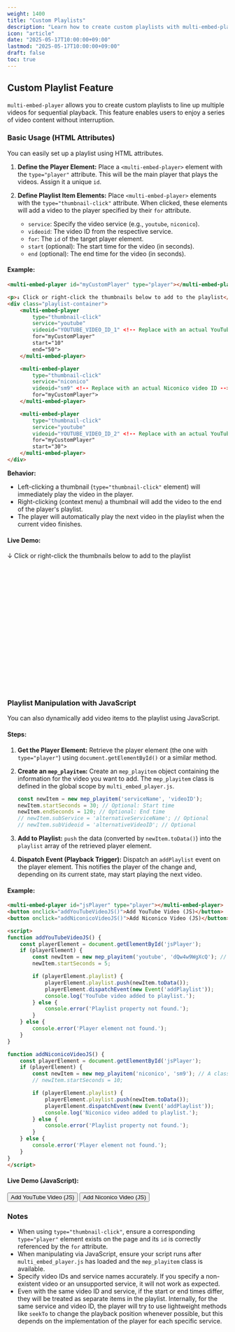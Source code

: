 ```yaml
---
weight: 1400
title: "Custom Playlists"
description: "Learn how to create custom playlists with multi-embed-player and play videos sequentially."
icon: "article"
date: "2025-05-17T10:00:00+09:00"
lastmod: "2025-05-17T10:00:00+09:00"
draft: false
toc: true
---
```


<!--load api-->
<script src="https://cdn.jsdelivr.net/npm/multi_embed_player@3/dist/multi_embed_player.js"></script>

<style>
    multi-embed-player {
        width: 480px;
        height: 270px;
        max-width: 100%;
    }
    multi-embed-player[type="thumbnail-click"] {
        min-width: 240px;
        min-height: 135px;
        margin-right: 10px; /* Space between thumbnails */
    }
    .playlist-container {
        display: flex;
        overflow-x: auto; /* Horizontal scroll for many thumbnails */
        padding-bottom: 10px;
    }
</style>

## Custom Playlist Feature

`multi-embed-player` allows you to create custom playlists to line up multiple videos for sequential playback.
This feature enables users to enjoy a series of video content without interruption.

### Basic Usage (HTML Attributes)

You can easily set up a playlist using HTML attributes.

1.  **Define the Player Element:**
    Place a `<multi-embed-player>` element with the `type="player"` attribute. This will be the main player that plays the videos. Assign it a unique `id`.

2.  **Define Playlist Item Elements:**
    Place `<multi-embed-player>` elements with the `type="thumbnail-click"` attribute. When clicked, these elements will add a video to the player specified by their `for` attribute.
    *   `service`: Specify the video service (e.g., `youtube`, `niconico`).
    *   `videoid`: The video ID from the respective service.
    *   `for`: The `id` of the target player element.
    *   `start` (optional): The start time for the video (in seconds).
    *   `end` (optional): The end time for the video (in seconds).

#### Example:

```html
<multi-embed-player id="myCustomPlayer" type="player"></multi-embed-player>

<p>↓ Click or right-click the thumbnails below to add to the playlist</p>
<div class="playlist-container">
    <multi-embed-player
        type="thumbnail-click"
        service="youtube"
        videoid="YOUTUBE_VIDEO_ID_1" <!-- Replace with an actual YouTube video ID -->
        for="myCustomPlayer"
        start="10"
        end="50">
    </multi-embed-player>

    <multi-embed-player
        type="thumbnail-click"
        service="niconico"
        videoid="sm9" <!-- Replace with an actual Niconico video ID -->
        for="myCustomPlayer">
    </multi-embed-player>

    <multi-embed-player
        type="thumbnail-click"
        service="youtube"
        videoid="YOUTUBE_VIDEO_ID_2" <!-- Replace with an actual YouTube video ID -->
        for="myCustomPlayer"
        start="30">
    </multi-embed-player>
</div>
```

**Behavior:**
*   Left-clicking a thumbnail (`type="thumbnail-click"` element) will immediately play the video in the player.
*   Right-clicking (context menu) a thumbnail will add the video to the end of the player's playlist.
*   The player will automatically play the next video in the playlist when the current video finishes.

#### Live Demo:

<multi-embed-player id="myCustomPlayer_Demo_EN" type="player"></multi-embed-player>

<p>↓ Click or right-click the thumbnails below to add to the playlist</p>
<div class="playlist-container">
    <multi-embed-player
        type="thumbnail-click"
        service="youtube"
        videoid="0ngyl5gbEQQ"
        for="myCustomPlayer_Demo_EN"
        start="10"
        end="50">
    </multi-embed-player>
    <multi-embed-player
        type="thumbnail-click"
        service="niconico"
        videoid="sm15885393"
        for="myCustomPlayer_Demo_EN">
    </multi-embed-player>
    <multi-embed-player
        type="thumbnail-click"
        service="youtube"
        videoid="H4C23eF_r2Q" 
        for="myCustomPlayer_Demo_EN"
        start="30">
    </multi-embed-player>
</div>

### Playlist Manipulation with JavaScript

You can also dynamically add video items to the playlist using JavaScript.

#### Steps:

1.  **Get the Player Element:**
    Retrieve the player element (the one with `type="player"`) using `document.getElementById()` or a similar method.

2.  **Create an `mep_playitem`:**
    Create an `mep_playitem` object containing the information for the video you want to add.
    The `mep_playitem` class is defined in the global scope by `multi_embed_player.js`.
    ```javascript
    const newItem = new mep_playitem('serviceName', 'videoID');
    newItem.startSeconds = 30; // Optional: Start time
    newItem.endSeconds = 120; // Optional: End time
    // newItem.subService = 'alternativeServiceName'; // Optional
    // newItem.subVideoid = 'alternativeVideoID'; // Optional
    ```

3.  **Add to Playlist:**
    `push` the data (converted by `newItem.toData()`) into the `playlist` array of the retrieved player element.

4.  **Dispatch Event (Playback Trigger):**
    Dispatch an `addPlaylist` event on the player element. This notifies the player of the change and, depending on its current state, may start playing the next video.

#### Example:

```html
<multi-embed-player id="jsPlayer" type="player"></multi-embed-player>
<button onclick="addYouTubeVideoJS()">Add YouTube Video (JS)</button>
<button onclick="addNiconicoVideoJS()">Add Niconico Video (JS)</button>

<script>
function addYouTubeVideoJS() {
    const playerElement = document.getElementById('jsPlayer');
    if (playerElement) {
        const newItem = new mep_playitem('youtube', 'dQw4w9WgXcQ'); // A well-known video ID
        newItem.startSeconds = 5;

        if (playerElement.playlist) {
            playerElement.playlist.push(newItem.toData());
            playerElement.dispatchEvent(new Event('addPlaylist'));
            console.log('YouTube video added to playlist.');
        } else {
            console.error('Playlist property not found.');
        }
    } else {
        console.error('Player element not found.');
    }
}

function addNiconicoVideoJS() {
    const playerElement = document.getElementById('jsPlayer');
    if (playerElement) {
        const newItem = new mep_playitem('niconico', 'sm9'); // A classic video ID
        // newItem.startSeconds = 10;

        if (playerElement.playlist) {
            playerElement.playlist.push(newItem.toData());
            playerElement.dispatchEvent(new Event('addPlaylist'));
            console.log('Niconico video added to playlist.');
        } else {
            console.error('Playlist property not found.');
        }
    } else {
        console.error('Player element not found.');
    }
}
</script>
```

#### Live Demo (JavaScript):

<multi-embed-player id="jsPlayer_Demo_EN" type="player"></multi-embed-player>
<button onclick="addYouTubeVideoJS_Demo_EN()">Add YouTube Video (JS)</button>
<button onclick="addNiconicoVideoJS_Demo_EN()">Add Niconico Video (JS)</button>

<script>
function addYouTubeVideoJS_Demo_EN() {
    const playerElement = document.getElementById('jsPlayer_Demo_EN');
    if (playerElement) {
        const newItem = new mep_playitem('youtube', 'dQw4w9WgXcQ');
        newItem.startSeconds = 5;

        if (playerElement.playlist) {
            playerElement.playlist.push(newItem.toData());
            playerElement.dispatchEvent(new Event('addPlaylist'));
            alert('YouTube video added to playlist.');
        } else {
            alert('Playlist property not found.');
        }
    } else {
        alert('Player element not found.');
    }
}

function addNiconicoVideoJS_Demo_EN() {
    const playerElement = document.getElementById('jsPlayer_Demo_EN');
    if (playerElement) {
        const newItem = new mep_playitem('niconico', 'sm9');

        if (playerElement.playlist) {
            playerElement.playlist.push(newItem.toData());
            playerElement.dispatchEvent(new Event('addPlaylist'));
            alert('Niconico video added to playlist.');
        } else {
            alert('Playlist property not found.');
        }
    } else {
        alert('Player element not found.');
    }
}
</script>

### Notes
*   When using `type="thumbnail-click"`, ensure a corresponding `type="player"` element exists on the page and its `id` is correctly referenced by the `for` attribute.
*   When manipulating via JavaScript, ensure your script runs after `multi_embed_player.js` has loaded and the `mep_playitem` class is available.
*   Specify video IDs and service names accurately. If you specify a non-existent video or an unsupported service, it will not work as expected.
*   Even with the same video ID and service, if the start or end times differ, they will be treated as separate items in the playlist. Internally, for the same service and video ID, the player will try to use lightweight methods like `seekTo` to change the playback position whenever possible, but this depends on the implementation of the player for each specific service.